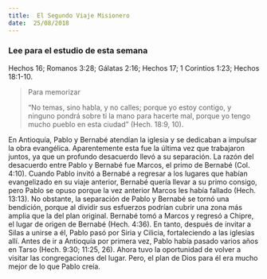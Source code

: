 ```yaml
---
title:  El Segundo Viaje Misionero
date:  25/08/2018
---
```


### Lee para el estudio de esta semana
Hechos 16; Romanos 3:28; Gálatas 2:16; Hechos 17; 1 Corintios 1:23; Hechos 18:1-10.

> <p>Para memorizar</p>
> “No temas, sino habla, y no calles; porque yo estoy contigo, y ninguno pondrá sobre ti la mano para hacerte mal, porque yo tengo mucho pueblo en esta ciudad” (Hech. 18:9, 10).

En Antioquía, Pablo y Bernabé atendían la iglesia y se dedicaban a impulsar la obra evangélica. Aparentemente esta fue la última vez que trabajaron juntos, ya que un profundo desacuerdo llevó a su separación. La razón del desacuerdo entre Pablo y Bernabé fue Marcos, el primo de Bernabé (Col. 4:10). Cuando Pablo invitó a Bernabé a regresar a los lugares que habían evangelizado en su viaje anterior, Bernabé quería llevar a su primo consigo, pero Pablo se opuso porque la vez anterior Marcos les había fallado (Hech. 13:13). No obstante, la separación de Pablo y Bernabé se tornó una bendición, porque al dividir sus esfuerzos podrían cubrir una zona más amplia que la del plan original. Bernabé tomó a Marcos y regresó a Chipre, el lugar de origen de Bernabé (Hech. 4:36). En tanto, después de invitar a Silas a unirse a él, Pablo pasó por Siria y Cilicia, fortaleciendo a las iglesias allí. Antes de ir a Antioquía por primera vez, Pablo había pasado varios años en Tarso (Hech. 9:30; 11:25, 26). Ahora tuvo la oportunidad de volver a visitar las congregaciones del lugar. Pero, el plan de Dios para él era mucho mejor de lo que Pablo creía.